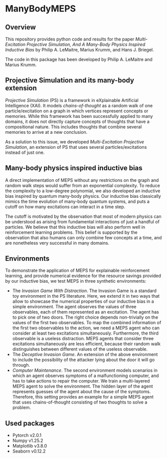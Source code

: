 # ManyBodyMEPS

## Overview
This repository provides python code and results for the paper <em>Multi-Excitation Projective Simulation, And A Many-Body Physics Inspired Inductive Bias</em> by Philip A. LeMaitre, Marius Krumm, and Hans J. Briegel.

The code in this package has been developed by Philip A. LeMaitre and Marius Krumm.

## Projective Simulation and its many-body extension

<em>Projective Simulation</em> (PS) is a framework in eXplainable Artificial Intelligence (XAI). It models <em>chains-of-thought</em> as a random walk of one particle/excitation on a graph in which vertices represent concepts or memories. While this framework has been successfully applied to many domains, it does not directly capture concepts of thoughts that have a compositional nature. This includes thoughts that combine several memories to arrive at a new conclusion. 

As a solution to this issue, we developed <em>Multi-Excitation Projective Simulation</em>, an extension of PS that uses several particles/excitations instead of just one.

## Many-body physics inspired inductive bias
A direct implementation of MEPS without any restrictions on the graph and random walk steps would suffer from an exponential complexity. To reduce the complexity to a low-degree polynomial, we also developed an inductive bias inspired by quantum many-body physics. Our inductive bias classically mimics the time evolution of many-body quantum systems, and puts a cutoff on how many excitations can interact in a time step. 

The cutoff is motivated by the observation that most of modern physics can be understood as arising from fundamental interactions of just a handful of particles. We believe that this inductive bias will also perform well in reinforcement learning problems. This belief is supported by the observation that also humans can only combine few concepts at a time, and are nonetheless very successful in many domains.

## Environments
To demonstrate the application of MEPS for explainable reinforcement learning, and provide numerical evidence for the resource savings provided by our inductive bias, we test MEPS in three synthetic environments:

* The <em>Invasion Game With Distraction</em>. The Invasion Game is a standard toy environment in the PS literature. Here, we extend it in two ways that allow to showcase the numerical properties of our inductive bias in a simple environment. The agent observes the values of three observables, each of them represented as an excitation. The agent has to pick one of two doors. The right choice depends non-trivially on the values of the first two observables. To map the combined information of the first two observables to the action, we need a MEPS agent who can consider at least two excitations simultaneously. Furthermore, the third observable is a useless distraction. MEPS agents that consider three excitations simultaneously are less efficient, because their random walk distinguishes between different values of the useless observable.
* The <em>Deceptive Invasion Game</em>. An extension of the above environment to include the possibility of the attacker lying about the door it will go through. 
* <em>Computer Maintenance</em>. The second environment models scenarios in which an agent observes symptoms of a malfunctioning computer, and has to take actions to repair the computer. We train a multi-layered MEPS agent to solve the environment. The hidden layer of the agent represents guesses of the agent about the cause of the symptoms. Therefore, this setting provides an example for a simple MEPS agent that uses chains-of-thought consisting of two thoughts to solve a problem.

## Used packages
* Pytorch v2.0.1
* Numpy v1.25.2
* Matplotlib v3.8.0
* Seaborn v0.12.2
